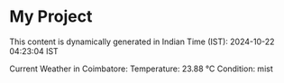 # My Project

This content is dynamically generated in Indian Time (IST): 2024-10-22 04:23:04 IST


Current Weather in Coimbatore:
Temperature: 23.88 °C
Condition: mist
